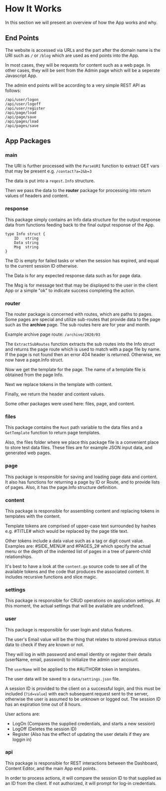# How It Works
In this section we will present an overview of how the App works and why.

## End Points
The website is accessed via URLs and the part after the domain name is the URI such as `/` or `/blog` which are used as end points into the App.

In most cases, they will be requests for content such as a web page. In other cases, they will be sent from the Admin page which will be a seperate Javascript App.

The admin end points will be according to a very simple REST API as follows:

    /api/user/logon
    /api/user/logoff
    /api/user/register
    /api/page/load
    /api/page/save
    /api/pages/load
    /api/pages/save 

## App Packages

### main

The URI is further processed with the `ParseURI` function to extract GET vars that may be present e.g. `/contact?a=2&b=3`

The data is put into a `reqest.Info` structure.

Then we pass the data to the **router** package for processing into return values of headers and content.

### response
This package simply contains an Info data structure for the output response data from functions feeding back to the final output response of the App.

    type Info struct {
        ID   string
        Data string
        Msg  string
    }

The ID is empty for failed tasks or when the session has expired, and equal to the current session ID otherwise.

The Data is for any expected response data such as for page data.

The Msg is for message text that may be displayed to the user in the client App or a simple "ok" to indicate success completing the action.

### router
The router package is concerned with routes, which are paths to pages. Some pages are special and utilize sub-routes that provide data to the page such as the **archive** page. The sub routes here are for year and month.

Example archive page route: `/archive/2020/03`

The `ExtractSubRoutes` function extracts the sub routes into the Info struct and returns the page route which is used to match with a page file by name. If the page is not found then an error 404 header is returned. Otherwise, we now have a page.Info struct.

Now we get the template for the page. The name of a template file is obtained from the page Info.

Next we replace tokens in the template with content.

Finally, we return the header and content values.

Some other packages were used here: files, page, and content.

### files
This package contains the `Root` path variable to the data files and a `GetTemplate` function to return page templates.

Also, the files folder where we place this package file is a convenient place to store test data files. These files are for example JSON input data, and generated web pages.

### page
This package is responsible for saving and loading page data and content. It also has functions for returning a page by ID or Route, and to provide lists of pages. Also, it has the page.Info structure definition.

### content
This package is responsible for assembling content and replacing tokens in templates with the content.

Template tokens are comprised of upper-case text surrounded by hashes e.g. #TITLE# which would be replaced by the page title text.

Other tokens include a data value such as a tag or digit count value. Examples are: #SIDE_MENU# and #PAGES_2# which specify the actual menu or the depth of the indented list of pages in a tree of parent-child relationships.

It's best to have a look at the `content.go` source code to see all of the available tokens and the code that produces the associated content. It includes recursive functions and slice magic.

### settings
This package is responsible for CRUD operations on application settings. At this moment, the actual settings that will be available are undefined.

### user
This package is responsible for user login and status features.

The user's Email value will be the thing that relates to stored previous status data to check if they are known or not.

They will log in with password and email identity or register their details (userName, email, password) to initialize the admin user account.

The `userName` will be applied to the #AUTHOR# token in templates.

The user data will be saved to a `data/settings.json` file.

A session ID is provided to the client on a successful login, and this must be included (`?id=value`) with each subsequent request sent to the server, otherwise the user is assumed to be unknown or logged out. The session ID has an expiration time out of 8 hours.

User actions are:
- LogOn (Compares the supplied credentials, and starts a new session)
- LogOff (Deletes the session ID)
- Register (Also has the effect of updating the user details if they are loggin in)

### api
This package is responsible for REST interactions between the Dashboard, Content Editor, and the main App end points.

In order to process actions, it will compare the session ID to that supplied as an ID from the client. If not authorized, it will prompt for log-in credentials.
